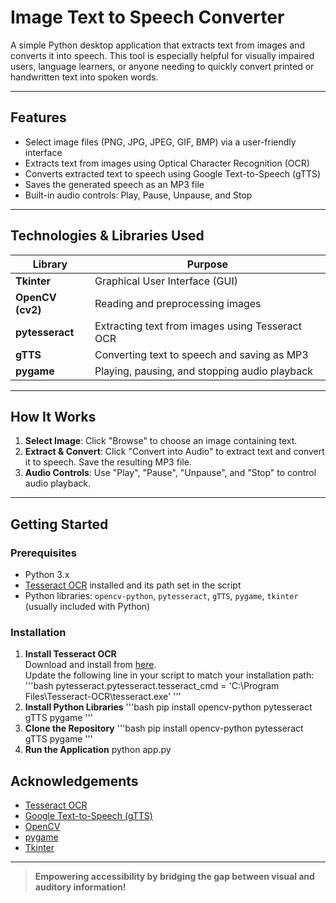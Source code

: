 # Image Text to Speech Converter

A simple Python desktop application that extracts text from images and converts it into speech. This tool is especially helpful for visually impaired users, language learners, or anyone needing to quickly convert printed or handwritten text into spoken words.

---

## Features

- Select image files (PNG, JPG, JPEG, GIF, BMP) via a user-friendly interface
- Extracts text from images using Optical Character Recognition (OCR)
- Converts extracted text to speech using Google Text-to-Speech (gTTS)
- Saves the generated speech as an MP3 file
- Built-in audio controls: Play, Pause, Unpause, and Stop

---

## Technologies & Libraries Used

| Library         | Purpose                                                     |
|-----------------|-------------------------------------------------------------|
| **Tkinter**     | Graphical User Interface (GUI)                              |
| **OpenCV (cv2)**| Reading and preprocessing images                            |
| **pytesseract** | Extracting text from images using Tesseract OCR             |
| **gTTS**        | Converting text to speech and saving as MP3                 |
| **pygame**      | Playing, pausing, and stopping audio playback               |

---

## How It Works

1. **Select Image**: Click "Browse" to choose an image containing text.
2. **Extract & Convert**: Click "Convert into Audio" to extract text and convert it to speech. Save the resulting MP3 file.
3. **Audio Controls**: Use "Play", "Pause", "Unpause", and "Stop" to control audio playback.

---

## Getting Started

### Prerequisites

- Python 3.x
- [Tesseract OCR](https://github.com/tesseract-ocr/tesseract) installed and its path set in the script
- Python libraries: `opencv-python`, `pytesseract`, `gTTS`, `pygame`, `tkinter` (usually included with Python)

### Installation

1. **Install Tesseract OCR**  
   Download and install from [here](https://github.com/tesseract-ocr/tesseract).  
   Update the following line in your script to match your installation path:
'''bash
pytesseract.pytesseract.tesseract_cmd = 'C:\Program Files\Tesseract-OCR\tesseract.exe'
'''
2. **Install Python Libraries**
'''bash
pip install opencv-python pytesseract gTTS pygame
'''
3. **Clone the Repository**
'''bash
pip install opencv-python pytesseract gTTS pygame
'''
4. **Run the Application**
   python app.py

## Acknowledgements

- [Tesseract OCR](https://github.com/tesseract-ocr/tesseract)
- [Google Text-to-Speech (gTTS)](https://pypi.org/project/gTTS/)
- [OpenCV](https://opencv.org/)
- [pygame](https://www.pygame.org/)
- [Tkinter](https://docs.python.org/3/library/tkinter.html)

---

> **Empowering accessibility by bridging the gap between visual and auditory information!**


